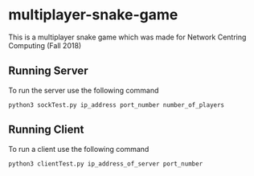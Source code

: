 # multiplayer-snake-game
This is a multiplayer snake game which was made for Network Centring Computing (Fall 2018)

## Running Server

To run the server use the following command

`python3 sockTest.py ip_address port_number number_of_players`

## Running Client

To run a client use the following command

`python3 clientTest.py ip_address_of_server port_number`
